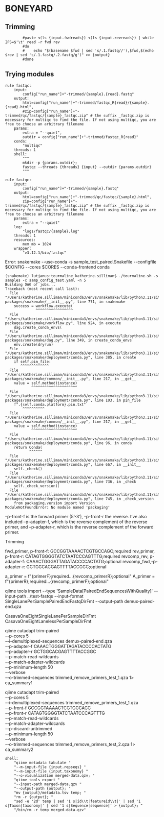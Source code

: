 # BONEYARD

## Trimming  
```
        #paste <(ls {input.fwdreads}) <(ls {input.revreads}) | while IFS=$'\t' read -r fwd rev
        #do
        #    echo "$(basename $fwd | sed 's/.1.fastq//'),$fwd,$(echo $rev | sed 's/.1.fastq/.2.fastq/g')" >> {output}
        #done
```

## Trying modules  

```
rule fastqc:
    input:
        config["run_name"]+"-trimmed/{sample}.{read}.fastq"
    output:
        html=config["run_name"]+"-trimmed/fastqc_R{read}/{sample}.{read}.html",
        #zip=config["run_name"]+"-trimmed/qc/fastqc/{sample}_fastqc.zip" # the suffix _fastqc.zip is necessary for multiqc to find the file. If not using multiqc, you are free to choose an arbitrary filename
    params:
        extra = "--quiet",
        outdir = config["run_name"]+"-trimmed/fastqc_R{read}"
    conda:
        "multiqc"
    threads: 1
    shell:
        """
        mkdir -p {params.outdir};
        fastqc --threads {threads} {input} --outdir {params.outdir}
        """
```

```
rule fastqc:
    input:
        config["run_name"]+"-trimmed/{sample}.fastq"
    output:
        html=config["run_name"]+"-trimmed/qc/fastqc/{sample}.html",
        zip=config["run_name"]+"-trimmed/qc/fastqc/{sample}_fastqc.zip" # the suffix _fastqc.zip is necessary for multiqc to find the file. If not using multiqc, you are free to choose an arbitrary filename
    params:
        extra = "--quiet"
    log:
        "logs/fastqc/{sample}.log"
    threads: 1
    resources:
        mem_mb = 1024
    wrapper:
        "v3.12.1/bio/fastqc"
```
Error:  snakemake --use-conda -s sample_test_paired.Snakefile --configfile $CONFIG --cores $CORES --conda-frontend conda

```
(snakemake) lutjanus:tourmaline katherine.silliman$ ./tourmaline.sh -s samples -c samp_config_test.yaml -n 5
Building DAG of jobs...
Traceback (most recent call last):
  File "/Users/katherine.silliman/miniconda3/envs/snakemake/lib/python3.11/site-packages/snakemake/__init__.py", line 771, in snakemake
    success = workflow.execute(
              ^^^^^^^^^^^^^^^^^
  File "/Users/katherine.silliman/miniconda3/envs/snakemake/lib/python3.11/site-packages/snakemake/workflow.py", line 924, in execute
    dag.create_conda_envs(
  File "/Users/katherine.silliman/miniconda3/envs/snakemake/lib/python3.11/site-packages/snakemake/dag.py", line 349, in create_conda_envs
    env.create(dryrun)
  File "/Users/katherine.silliman/miniconda3/envs/snakemake/lib/python3.11/site-packages/snakemake/deployment/conda.py", line 385, in create
    if self.pin_file:
       ^^^^^^^^^^^^^
  File "/Users/katherine.silliman/miniconda3/envs/snakemake/lib/python3.11/site-packages/snakemake/common/__init__.py", line 217, in __get__
    value = self.method(instance)
            ^^^^^^^^^^^^^^^^^^^^^
  File "/Users/katherine.silliman/miniconda3/envs/snakemake/lib/python3.11/site-packages/snakemake/deployment/conda.py", line 103, in pin_file
    f".{self.conda.platform}.pin.txt"
        ^^^^^^^^^^
  File "/Users/katherine.silliman/miniconda3/envs/snakemake/lib/python3.11/site-packages/snakemake/common/__init__.py", line 217, in __get__
    value = self.method(instance)
            ^^^^^^^^^^^^^^^^^^^^^
  File "/Users/katherine.silliman/miniconda3/envs/snakemake/lib/python3.11/site-packages/snakemake/deployment/conda.py", line 96, in conda
    return Conda(
           ^^^^^^
  File "/Users/katherine.silliman/miniconda3/envs/snakemake/lib/python3.11/site-packages/snakemake/deployment/conda.py", line 667, in __init__
    self._check()
  File "/Users/katherine.silliman/miniconda3/envs/snakemake/lib/python3.11/site-packages/snakemake/deployment/conda.py", line 736, in _check
    self._check_version()
  File "/Users/katherine.silliman/miniconda3/envs/snakemake/lib/python3.11/site-packages/snakemake/deployment/conda.py", line 745, in _check_version
    from packaging.version import Version
ModuleNotFoundError: No module named 'packaging'
```

–p-front-f is the forward primer (5’-3’), –p-front-r the reverse. I’ve also included –p-adapter-f, which is the reverse complement of the reverse primer, and –p-adapter-r, which is the reverse complement of the forward primer.

Trimming

fwd_primer, p-front-f:  GCCGGTAAAACTCGTGCCAGC;required
rev_primer, p-front-r:  CATAGTGGGGTATCTAATCCCAGTTTG;required
revcomp_rev, p-adapter-f: CAAACTGGGATTAGATACCCCACTATG;optional
revcomp_fwd,-p-adapter-r: GCTGGCACGAGTTTTACCGGC;optional

a_primer = f"{primerF};required...{revcomp_primerR};optional"
A_primer = f"{primerR};required...{revcomp_primerF};optional"

qiime tools import --type 'SampleData[PairedEndSequencesWithQuality]' --input-path ../test-fastqs --input-format SingleLanePerSamplePairedEndFastqDirFmt --output-path demux-paired-end.qza

CasavaOneEightSingleLanePerSampleDirFmt
CasavaOneEightLanelessPerSampleDirFmt

qiime cutadapt trim-paired \
--p-cores 5 \
--i-demultiplexed-sequences demux-paired-end.qza \
--p-adapter-f CAAACTGGGATTAGATACCCCACTATG \
--p-adapter-r GCTGGCACGAGTTTTACCGGC \
--p-match-read-wildcards \
--p-match-adapter-wildcards \
--p-minimum-length 50 \
--verbose \
--o-trimmed-sequences trimmed_remove_primers_test_1.qza 1> ca_summary1

qiime cutadapt trim-paired \
--p-cores 5 \
--i-demultiplexed-sequences trimmed_remove_primers_test_1.qza \
--p-front-f GCCGGTAAAACTCGTGCCAGC \
--p-front-r CATAGTGGGGTATCTAATCCCAGTTTG \
--p-match-read-wildcards \
--p-match-adapter-wildcards \
--p-discard-untrimmed \
--p-minimum-length 50 \
--verbose \
--o-trimmed-sequences trimmed_remove_primers_test_2.qza 1> ca_summary2


    shell:
        "qiime metadata tabulate "
        "--m-input-file {input.repseqs} "
        "--m-input-file {input.taxonomy} "
        "--o-visualization merged-data.qzv; "
        "qiime tools export "
        "--input-path merged-data.qzv "
        "--output-path {output}; "
        "mv {output}/metadata.tsv temp; "
        "rm -r {output}; "
        "sed -e '2d' temp | sed '1 s|id\\t|featureid\\t|' | sed '1 s|Taxon|taxonomy|' | sed '1 s|Sequence|sequence|' > {output}; "
        "/bin/rm -r temp merged-data.qzv"
